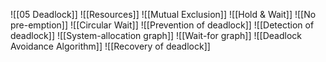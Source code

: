 ![[05 Deadlock]]
![[Resources]]
![[Mutual Exclusion]]
![[Hold & Wait]]
![[No pre-emption]]
![[Circular Wait]]
![[Prevention of deadlock]]
![[Detection of deadlock]]
![[System-allocation graph]]
![[Wait-for graph]]
![[Deadlock Avoidance Algorithm]]
![[Recovery of deadlock]]